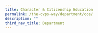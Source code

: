 ```yaml
---
title: Character & Citizenship Education
permalink: /the-cvps-way/department/cce/
description: ""
third_nav_title: Department
---
```

